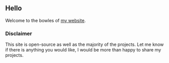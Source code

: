 ## Hello
Welcome to the bowles of [my website](http://las3914.cias.rit.edu).

### Disclaimer
This site is open-source as well as the majority of the projects. Let me know if there is anything you would like, I would be more than happy to share my projects.
